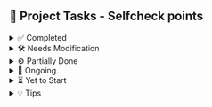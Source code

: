 ## 🧠 Project Tasks - Selfcheck points

<details>
<summary>✅ Completed</summary>

- [x] TASK 3: overall UI

- [x] TASK 6: warning for deadline nearings
- [x] TASK 10: switch to mongodb atlas? check if i should be having all the database stuff in compass ka localhost 120710 something or if it is better to have it connected to that VendorManagement thing that i created (maybe create a new one)
- [x] TASK 12: alright now, can you add a  button next to each of the accepted products, which says "make payment" along with an input text box. this text box should accept any amount thats equal to or lesser than the total price of the quantity of the same product bought. and on clicking on "make payment" it should ask the company to re-enter the password. if it is same, then it should make the transaction and keep track of how much is paid and how much needs to be paid next, and change the status from unpaid to partially paid and if at all the entire amount is paid then change it to paid.
- [x] TASK 13: IMPROVE THE UI UX ADD A LOT OF USER HELPFUL INTERACTIVE STUFF
- [x] TASK 17: check different ways for displaying the products, requests - catalogue? idk some scrolling animation - edit: carousel not catalogue lmao
- [x] TASK 18: check if background can be made better - colour grading and scheming
- [x] TASK 23: add reviews for products and vendors and companies - should be able to visit a particular vendor's/company's "profile"
- [x] TASK 25: so yes, images have been added (vendor side only, yet to implement company side). now comes creating new pages for viewing products, companies, vendors - individually.
- [x] TASK 28: check screenshot, there is an issue in showing the flipped side of the product card, the image shows up too, like a glitch in the matrix
- [x] TASK 29: the glitch is resolved, product cards are way smoother and better now
- [x] TASK 30: let's focus on other things - like the product card alternatives - look into where those stylish designs can be applied and the idea of each company/vendor/product having their own pages - all linked to each other - then after that comes star rating and reviews
- [x] TASK 31: remove redundacy from ProductManagement.module.css - and then merge with index4.css
- [x] TASK 32: this is done, i am now working on getting the ProductList.tsx to match the ProductManagement.tsx - regarding the display of the products in the grid - the hover card idea
- [x] TASK 33: note to self: add a buffer/loading thing whilst the new image/new product is being added to database.
- [x] TASK 34: upload ProductManagement, ProductList - new components and index5 onto git - done.
- [x] TASK 35: we shall add the loading/buffer thingy now.
- [x] TASK 36: after this should be getting each product their own page. every vendor. every company - when they visit own profile - edit option.
- [x] TASK 38: check if company side hover cards look okay? or maybe the grid size or the size of each hover card - hmmm
- [x] TASK 39: also, in the "uploading and creating..." - make that also change into "uploading and updating" or "uploading and creating" based on whether the new image is for updation or for creation.
- [x] TASK 42: done with buffer, going to create separate pages for products and vendor/company profiles i guess.
- [x] TASK 44: created the productdisplay page hoorayyy, it works - i gotta style it and stuff - later on. now, user display page??
- [x] TASK 45: niceeeee, vendor page display is done on companyside - next is company page display on vendorside
- [x] TASK 46: gotta modify so many codes on git tom morning - SO MCUH TO STYLE TOO - and make the products/users table contain more details.
- [x] TASK 47: reviews, star ratingssss. WOWWW company page display from vendors is done toooo! now only:
- [x] TASK 48: styling of UserDisplay.tsx ProductDisplay.tsx
- [x] TASK 49: make sure only logged in users can see other's profiles
- [x] TASK 50: edit profile option
- [x] TASK 52: reviews/star ratings
- [x] TASK 53: add that akon song that lucassfit used + that new thing/profile on consumerism
- [x] TASK 54: done with point 49. logged users (used authMiddleware.ts to implement protected routes)
- [x] TASK 55: now, profile edit option if its the same user
- [x] TASK 57: and then style the frontend
- [x] TASK 58: edit profile takes you to a diff page yes but now, i need a editprofile page - right?
- [x] TASK 59: YAYYY done with new profile page, new editprofile page - for all users. it shows any profile only if the person is logged into their account - and editprofile shows up only while displaying that user's details who is logged in currently
- [x] TASK 60: added a "go to dashboard" button to go back from the userdisplay page to the dashboard page.
- [x] TASK 61: "save changes" on editprofile will take user right back to userdisplay page.
- [x] TASK 63: so, done with point 3. Edit profile option
- [x] TASK 64: although all these changes have no ui-ux css styling right now, have to work on that. will do that before creating products page now.
- [x] TASK 66: INLINE PRODUCT CARD - EDIT DETAILS IS CRAZYYYY - IMPLEMENT IT FOR PRODUCT IMAGE ALSO, then you can remove the whole top part of the vendor dashboard - Create product can be the last productcard out of all the rest. last mai empty template for product creation.
- [x] TASK 67: done implementing for product image. i need to make the last part of the product cards gridlist into the create product option
- [x] TASK 68: yes, done with implementing the create product as the last product hover card in the gridlist. yayyy
- [x] TASK 69: the onclick field edit option - THIS REMAINS
- [x] TASK 70: user profile and product styles - for editing and viewing both
- [x] TASK 71: product page - reviews and star rating - YET TO ADD NEW FIELDS into schema
- [x] TASK 72: sort index.css out and merge the three module.css files - UHH LATER
- [x] TASK 73: OH THE MANUAL DEADLINE HAS NO CSS OR UIUX STUFF
- [x] TASK 74: onfield click edit option
- [x] TASK 75: manual deadline
- [x] TASK 78: modules done for the simpler, single use classnames - productrequests, paymentrequests, productmanagement, productlist - these are all put in one big remaining.css for further sorting on some other day i guess
- [x] TASK 79: there is an issue with who can see the product details - the reviews, comments - make it all public for logged in users.
- [x] TASK 80: modified multiple react_css into react_mui
- [x] TASK 82: onfield click edit option - not done yet
- [x] TASK 85: okay, the product display page looks too bad right now. ask it to maintain the theme, interactiveness, and colour and styling of the userdisplay and editprofile tsx files.
- [x] TASK 86: gotta MUI-fy the dashboard page too
- [x] TASK 88: gotta match the details/delete button for all the products with the green, purple thingy.
- [x] TASK 89: add go back to dashboard button after visiting the product page
- [x] TASK 90: inline editing UI is just too good now (except for image editing - will get back to this) - GOT BACK TO THIS FINALLY DONE.
- [x] TASK 91: double expandable hover cards are now multi-level expandable (depends on what fields of the product details you are editing)
- [x] TASK 92: auto-saving of product details when mouse leaves/stops hovering over the product card
- [x] TASK 93: MUI-fied CSS obviously
- [x] TASK 94: a lot of other small bugs, debugs wtv
- [x] TASK 95: YET TO Implement: features from ExpandProductCard onto AddProductCard
- [x] TASK 96: NOTE TO SELF: read this readme file - find out what are the old/new to-do's - make a new list under this and start working one by one.
- [x] TASK 98: issues with the calendar (on non-net30 payments)
- [x] TASK 99: add new product card - edit features - expansion level bug + lack of features that updateproductcard has
- [x] TASK 100: update image - better the ui
- [x] TASK 102: find out why the code is still looking for deleted products' ids - check backend product deletion logic?
- [x] TASK 103: add back to dashboard button on the productdetails page - add link to visit vendor profile from product details page
- [x] TASK 106: organise all the word docs into Incessantly.docx
- [x] TASK 108: on minimised screen, the price overflows out of the box - but name and desc dont.
- [x] TASK 109: on user details page - add a mailto link
- [x] TASK 110: user account deletion logic (cascaded) - lol, cru of user was there, no d until now eh4
- [x] TASK 111: move the star rating to under the product image
- [x] TASK 112: properly implement global redux for login - it uses a mix of tokens and cookies - double toast errors display
- [x] TASK 115: change what the "go back" button does, depending on which page was visited before it
- [x] TASK 117: reminder to modify the product display page such that the whitespace under the product image gets filled with something else...
- [x] TASK 118: clear password on wrong entry of password while trying to make payment, just like how it gets cleared on successful payment
make payment button does not have the glassmorphism
on vendor side - if payment has been cleared, remove amount due and deadlines
- [x] TASK 121: new idea, let deadline be, remove time left - on both, vendor and company side
- [x] TASK 123: collapsable "accepted"/"declined"/"pending" - which have a "number" of notification next to it - ideating how many "new" stuff are there in that category
- [x] TASK 127: add a view password option while login/signup, reenter password while signing up, edit password in the edit profile page (enter twice) - PARTLY DONE - editprofile page, not on the login-signup form.
- [x] TASK 128: WARNING TO SELF: time mismatch of the duration before the deadline at which the payment was cleared - difference in vendor, company side
- [x] TASK 129: rating button and review styles are very simple and are not user interactive - even for the vendor side (when he/she gives) and in general while viewing product details
- [x] TASK 131: profile photo for all users.
- [x] TASK 133: reconsider the "back to dashboard" -> "back to profile" -> edit profile - change the routing !!
- [x] TASK 136: translatex, translatey - make it go around the boxes - complete a round around the box and stay as a border - on hover.
- [x] TASK 139: remove compile errors from connectinglines.tsx
- [x] TASK 140: profile photo
- [x] TASK 142: password change option
- [x] TASK 143: infinite loop routing issue (dahsboard->profile->editprofile)
- [x] TASK 149: better the review giving UI
- [x] TASK 150: appearance of product/payment requests - annoying-slide-aall-the-way-to-the-bottom
- [x] TASK 154: addproductcard ui from updateproductcard's
- [x] TASK 158: minimumprice limit in input/edit field of price
- [x] TASK 161: implementing profile photo patch now: wait, let me think about where all this change will ripple into...
- [x] TASK 162: dashboard (profile button can be replaced with profile photo, same functionality onclick).
- [x] TASK 169: add styles to editprofile page
- [x] TASK 170: want dashboard to load with new username and deets after "save changes" from editprofile.
- [x] TASK 172: infinite loop - stacking pages - navigate -1
- [x] TASK 173: cant access the editprofile of another user directly, but if you copy paste url, it isnt protected. it lets any logged in user edit it.
- [x] TASK 174: add product card vs edit product card
- [x] TASK 175: break productmanagement into MORE COMPONENTS MAN its 1700 lines or something
- [x] TASK 176: CONNECTINGLINES.TSX - MAKE IT ERROR FREE.
- [x] TASK 177: combine paymentRequestsStyles-fromremainingcss.css along with PaymentRequests.tsx - and then resplit the styles. - understand what the buttonprops issue actually is. - COMBINATION DONE, RE-SPLITTING IS LEFT NOW.
- [x] TASK 180: first make the way all the requests come - side by side not one below the other - then do this.
- [x] TASK 183: stylise the tab interface for paymentrequests and implement the same for productrequests
- [x] TASK 187: if requests of a particular type are empty - display a message saying that
- [x] TASK 188: black button tab interface looks ugly highkey - modify it later.
- [x] TASK 190: unify the tab styling for payment and product requests pages - same import same styles.ts
- [x] TASK 193: small task: the order of appearance - accepted, pending, declined - is not the same for vendor - user - check if there should be different preferred orders for each or unify both?
- [x] TASK 194: create a new type of readme.md file - sort the priorities of the tasks, list the tasks currently being worked on, the tasks completed, and the ones that are pending need to have priorities.
- [x] TASK 197: Make use of centralised axios - api.ts throughout the whole app
- [x] TASK 198: display rating in vendor dashboard - product requests
- [x] TASK 199: display product image in company dashboard - payment requests
- [x] TASK 202: the No rating found error - completed payment request which does not have a rating yet
- [x] TASK 205: extract the reviewStyles and move it out and make new styles.ts file - import and reuse on both company and vendor sides
- [x] TASK 208: break the ExpandCard component further
- [x] TASK 209: [ SAME AS TASKS - 95, 99, 154, 174, 235, 240 ] after task 208, refer and stylise the AddProductCard component too
- [x] TASK 217: ISSUE WITH PRODUCT CREATION AINNOWAY - NO PRODUCT IMAGE?! works on "update product image" tho - check backend routes - done, apparently random backend one-off issue
- [x] TASK 218: Hook Barrel: break useProductEditor.ts hook into its subcomponents
- [x] TASK 220: Reduce number of exports from expandCardStyles.ts
- [x] TASK 221: Hook Barrel: codesplit useProfileEditor.ts
- [x] TASK 222: Review and sort TASK 218'S Hook Barrel (Product Editor hooks) 
- [x] TASK 224: Export the login hook hooks/index.ts
- [x] TASK 225: Export the register hook hooks/index.ts
- [x] TASK 226: Redundant save-cancel styling in expandCardStyles.ts
- [x] TASK 227: Premature editing state activation: Image edit - onclick - it reloads preview before selecting image
- [x] TASK 229: Review for any leftover redundancy in expandCardStyles.ts
- [x] TASK 232: Faulty cancel button styles - expandCardStyles.ts
- [x] TASK 233: Center the character count + hint
- [x] TASK 235: Add product card - kinda does look like the expandcard but its too long by default and products created when hovered also get too long
- [x] TASK 236: Organisational - sort file structure - components vs pages, styles etc
- [x] TASK 237: Delete product confirmation modal - can be improved/stylised
- [x] TASK 238: "Back to Dashboard" and "Back to Profile" Buttons exist on opposite sides - confusing. streamline. 
- [X] TASK 239: Grid, Grid2, UnstableGrid - MUI-TS issues - resolve by using Box/Stack
- [x] TASK 240: rename expandcard to updateproduct, addproductcard to createproduct - unify the styles
- [x] TASK 242: if there is no image, it should not render the "click to change image" - or idk make it better.
- [x] TASK 253: New flow: dashboard will have requests, and product mgmt/list rendered onclick. dont display both at the same time, one below the other.
- [x] TASK 257: Navigation Button redundancy removal in Dashboard (page.tsx and styles.ts)
- [x] TASK 260: select text - login/register page - colour - not highlighting enough -very uncontrasting/dull
- [x] TASK 261: try integrating payment page - separate instead of inline payment amt + pw lacombo - make it more preofessional, like actually having a payment gateway
- [x] TASK 263: "make payment" patch improv (explanation: i want a button that looks like borrows the same styles as the 'status-label' - but this button should say 'clear dues'. on click of this button, it should load the 'amount due' amount directly into the payment-input-amount, and then a toast message saying "please enter password" and then confirms payment i guess) - continuation: initially i just want the "amount to pay" payment-input-amount filed and the "make payment" button to be there, and on click of the make payment button - then the password input must be asked and on the verification of password i want the amount to be paid
- [x] TASK 265: New issue - after completing payment, it doesnt allow user to give review - just shows that a null review exists?!
- [x] TASK 266: Dont allow decimal amounts to be paid. let all amounts to be paid be integers.

</details>

<details>
<summary>🛠️ Needs Modification </summary>

- [ ] TASK 8: implement EEFM present worth, future worth, emi, interest schemes - give option for company to pay lesser amount now, or eventually pay larger amount over period of time - stuff like that - varied partial payments (NOTE: NET30 and pay earlier than 30 are the most sensible ones to implement for MSMEs, that too in india. look into these options though)  
- [ ] TASK 27: new flow for vendor's side. no longer are there two parts (product management and vendor requests). there is just product management (renamed to products) - where every product will have another "expandable" which upon expanding, expands into the list of companies that had requested for it, the current status of that request
- [ ] TASK 56: and then add more fields in product/user table/schema (like reviews and stars)
- [ ] TASK 122: vendor side could also show the star rating for each of the product requests

</details>

<details>
<summary>⚙️ Partially Done</summary>

- [ ] TASK 9: giving discounts and star ratings/credits for companies/vendors for keeping integrity.
- [ ] TASK 62: NOW whats left is productdisplay page and then ratings for products, and then eventually companies and vendors.
- [ ] TASK 76: vendor link in company dashboard
- [ ] TASK 83: vendor link in company dashboard - not done yet
- [ ] TASK 97: a lot of dev happened on vendor side, nothing much on company side - FUNNILY, the gap in the prod-desc box still does exist? lol
- [ ] TASK 101: cut stuff from reminaing.css that have no usage in any tsx file
- [ ] TASK 104: unify the mui styles thoughout the whole website - pick a colour theme and go by it, the buttons, the effects - YET TO DO
- [ ] TASK 107: switch to redux, reduxtoolkit instead of local state management
- [ ] TASK 125: again, these are all on vendor side - so, company side??
- [ ] TASK 134: REUSE COMPONENTS!!!!!! - STYLED BUTTONS, BOXES ETC - EZ PZ UNIFORMITY
- [ ] TASK 138. the dashboard onload curves - dont randomise maybe?
- [ ] TASK 163: show the pfp in displayuser and edit profile pages. and while showing product requests, payment requests.
- [ ] TASK 171: user display and editprofile must match styles, shape, structure - and editprofile's pfp+pw patch stands out (colours, effects)
- [ ] TASK 179: animate the underline of accepted requests/declined/pending - STARTED DOING THIS, A LOT OF SCOPE FOR ANIMATED IMPROV
- [ ] TASK 200: link to vendor's profile in company's payment requests section
- [ ] TASK 201: link to company's profile in vendor's product requests section
- [ ] TASK 207: reviewStyles.ts improv
- [ ] TASK 214: further simplify and disintegrate the remaining.css

</details>

<details>
<summary>🚧 Ongoing</summary>

- [ ] TASK 137: component breaking down + reusability + better mui + module.css + unify the colour theming throughout the app
- [ ] TASK 241: give touchups to the createproduct-updateproduct ui
- [x] TASK 250: work on updateproductcard - revamp the whole thing - make it classy like the productdetails/display page and then THEN THEN AFTER THAT apply the revamp to addproductcard (which i might have to start from scratch) - throwback to TASK 37.
- [ ] TASK 251: do we need inline editing on the main dashboard page? also, should every field in the compact product card have its own save/cancel buttons? its not like that for user profile editing - right? its not the usual model either (for editing details)
- [ ] TASK 252: delete button for a product that accessible, on the main dashboard?
- [ ] TASK 254: was it a good decision to use MUI? was normal css better? should have shifted to tailwind or something else?
- [x] TASK 255: animation of the animated lines are too mid - and they arent delayed-rendered properly also now that i did the conditional rendering - shift to better lines - synchronise with the border that comes around the sub-content's title?
- [ ] TASK 256: am i not focusing too much on ui-ux rn - functionalities got left way behind na??
- [ ] TASK 258: multiple logins - deny? allow?
- [ ] TASK 259: Cancel product requests
- [ ] TASK 262: Loading... exists for productlist page but not for paymentrequests - check vendor side too
- [x] TASK 264: quantities for products? is this needed? will vendors run out of products/services? overload? shoudl there be a case where a product is unavailable? for this, i will need to define what the set of products that i am trying to sell are, right? so, quantity must be an optional field? and if it exists, then i need to treat it differently?
- [x] TASK 267: Password validation for payments should happen before redirecting to razorpay?

</details>

<details>
<summary>⏳ Yet to Start</summary>

- [ ] TASK 1: sort and filter the accepted product requests
- [ ] TASK 2: sort and filter the type of requests (based on products)
- [ ] TASK 4: payment gateway integration
- [ ] TASK 5: soonest payment first
- [ ] TASK 7: overdue payments
- [ ] TASK 11: i think, we can have individual payment requests ke liye ek ek button and then at the bottom of the page, we can have "all displayed payment requests" ko clear karne ke liye ek button and we can use filters and sort and stuff to change whats displayed on the page so we can kinda group the payments and pay in bulk.
- [ ] TASK 14: features like sort, and search/filter by vendor/company
- [ ] TASK 15: autoscroll to high priority payments, set priorities to payments (defaulting to the deadlines), but editable
- [ ] TASK 19: filter/search options
- [ ] TASK 20: company and vendor - total profits/total due/total income/total paid
- [ ] TASK 21: credit rating scores for companies and vendors
- [ ] TASK 22: add multiple images for the products - add more details for each product
- [ ] TASK 26: can add more metadata about all the products -
- [ ] TASK 40: https://www.theparisreview.org/blog/2019/07/16/the-crane-wife/
- [ ] TASK 41: https://press.uchicago.edu/ucp/books/book/chicago/A/bo209942751.html
- [ ] TASK 51: add more fields in product and user schemas
- [ ] TASK 65: gotta add more fields in user schema too.
- [ ] TASK 105: poem on cycle
- [ ] TASK 113: global home button
- [ ] TASK 114: MUI-fy the datepickermodal.module.css
- [ ] TASK 116: add more fields in the product and user tables - phone number, address for the user table; product table can include additional images
- [ ] TASK 124: notifications of payment requests, payments, product requests, new products, product deletion. NOTIFICATIONS WILL BE A HUGE UPGRADE
- [ ] TASK 126: what happens if deadline passes by?!
- [ ] TASK 130: filter products available by company, or when visiting vendor profile - show list of products
- [ ] TASK 132: consider cropping in 1:1 ratio not the landscape 2:3 - on main pages and the product page - should do. a crop feature while uploading, that shows them how itll be cropped and shown in square/circle
- [ ] TASK 135: user profile picture + eye icon->open image in new tab->DONT EXPOSE CLOUDINARY LINK + resize the images in hover product cards - WILL DO.
- [ ] TASK 141: multiple image products
- [ ] TASK 144: notifications
- [ ] TASK 145: home page button
- [ ] TASK 146: dont disclose cloudinary link
- [ ] TASK 147: image on display -> cropped/resized?
- [ ] TASK 148: filter products by vendors - like reviews can be filtered by companies
- [ ] TASK 151: payment? crypto? blockchain?
- [ ] TASK 152: delayed payments -> charges/fees/penalties -> deadline extension option when deadline nears (change from 24h to 48h)
- [ ] TASK 153: same product -> lend-borrow/buy-sell -> not just buy-sell
- [ ] TASK 155: clear blank/whitespaces -> add designs -> compactify
- [ ] TASK 156: chatbox option -> very similar to notifications
- [ ] TASK 157: complexify the user/product tables
- [ ] TASK 159: make reviews as a drop down or something - let it optionally occupy space
- [ ] TASK 160: instead of having separate edit profile page - allow editing inline - just like product mgmt
- [ ] TASK 164: BTW NONE of the payment requests - company side - show images of all the products.
- [ ] TASK 165: the pfp is optional - so the display should be the default empty profile image or whatever they pick (dont have to ask while signup)
- [ ] TASK 166: another idea as im implementing the pfp feature - a page to scroll thru all vendors and all companies - and then view their products.
- [ ] TASK 167: right now, its a products page - but we can have vendors page too. vendors page with filtering products vs products page with filtering vendors. filtering prices. filtering avg star ratings.
- [ ] TASK 168: delete old images - from cloudinary - after image updation.
- [ ] TASK 178: convert paymentRequestsStyles.ts into the other type of exporting? why is that not working??
- [ ] TASK 181: add loading screens instead of directly rendering some components by default
- [ ] TASK 182: add skeletons instead of loading screens
- [ ] TASK 184: tab interface the two parts of the dashboard too i guess.
- [ ] TASK 185: prompt user to add pfp if does nto exist
- [ ] TASK 186: make the underlines of the titles come auto animated after clicking on those tabs
- [ ] TASK 189: images of requested products not shown on company side - can compactify whole individual request card
- [ ] TASK 191: sort the requests by earliest deadline first, or by companies/vendors - give user the option of filtering.
- [ ] TASK 192: please work on 189 - compactification, rearrangement, expansion, etc now - PLEASE DO THIS
- [ ] TASK 195: an option to view the paid/cleared payment requests separately - tab interface again? inside of the accepted? OH OR MAYBE FILTER YES YES FILTER.
- [ ] TASK 196: prompt user to complete profile setup?
- [ ] TASK 203: individual product requests page - have a compact list of all the product requests in the dashboard - or maybe expandable hover card types.
- [ ] TASK 204: check if the components like reviews and other details dont show false/wrong data while theyre actually loading - add loading screens or skeletons.
- [ ] TASK 206: check all the browser error logs and the the gap in the heading of the reiews - it will all be changed when i compactify stuff. this is first to do man! annd, the deprecated warnings and the migration upgrade errors.
- [ ] TASK 210: Payment integration - check UPI business, normal UPI
- [ ] TASK 212: Organisation account -> individual accounts -> for different sectors of the same org.
- [ ] TASK 213: Delete account option
- [ ] TASK 215: filter-search. notifications. compactification/expansification (add more details, remove more, hover-expand, new pages?)
- [ ] TASK 216: Check pinterest fintech colour theming etc
- [ ] TASK 219: Inline hover edit UI can be better - match colours and borders and hover effects of sliding from a side (airbnb)
- [ ] TASK 223: Consider converting ProductEditorHooks into a named export from hooks/index.ts
- [ ] TASK 228: the save/cancel buttons of inline editing -> the glossy matt style can be used on the tab interface of accepted/pending/declined - requests (the one that had the black colour style before)
- [ ] TASK 230: Reduce the hover area for each of the inline editing - make it smoother - merge backgorund color of the input with the product card or something
- [ ] TASK 231: Deploy app
- [ ] TASK 234: Delete Product Image functionality - right after uploading initially while creating product / while updating/editing the image details
- [ ] TASK 243: the description and all are cornered to the top left
- [ ] TASK 244: create cancel button arent equally sized
- [ ] TASK 245: approductcard - the hints ki "add this" add that - font and size is OFF
- [ ] TASK 246: and when in the addproductcard, if i saved a name or something - if that field is NOT empty, then it shouldnt say "click to add" on hover, it should say "edit"
- [ ] TASK 247: when im editing a product field, and i dont click on save but then proceed to edit another field and then click on enter/save there, then the previous field's edited values are lost
- [ ] TASK 248: check if the present and the new product field details are the same, does it unnecessarily still update it in the backend?
- [ ] TASK 249: when i request for a product as a company, why do i have to refresh the page manually to see it in the request part of my page?

</details>

<details>
<summary>💡 Tips</summary>

- TASK 16: make sure any feature implemented on company side, also gets implemented on vendor side
- TASK 24: so i think it boils down to - adding more fields in the product schema - and enabling the viewing of vendor/company profiles – separate viewing of each product’s image(s) and rating/ reviews
- TASK 37: note to self: it is sometimes better to roll back into a previous version of your code, with lesser number of ideas having found implementation. But you know it’s a version that works. While developing, it is so crucial to have older versions of your code, and knowing when it is too late/too deep in a debug issue that started “after” you modified a safe version of your code and to roll back into this safer version and start over again. start afresh. Maybe re view your ideas that you wanted to implement, maybe its not that deep, maybe implement the same idea in a different way. But re start.
- TASK 43: its hard to decide if i have to create the separate products page first or the user details first create a universal users page, where only people who have logged in can see the other persons profile. sth like Instagram and then when you view your own profile, you'll have the edit profile option. maybe i should create the individual products' page first but where do the users click on to land there? should i end up modifying the current product expand/hover card style?
- TASK 77: index.css + 3 module.css files - note to self, the css files are getting too messy, i think module files are the way to go - that would reduce complexity but the number of css files would growwww;
- TASK 81: learnt about react+mui dependency issues
- TASK 84: also, gotta make some real app like tariq said - not some to do - also learn more on reducer, react, redux, states, refreshing, mgmt all that
- TASK 87: HMM, or MUI-fy the sub contents of the dashboard page, let'see - the dark theme is getting to me. lighter is kinda better
- TASK 211: what sets this app apart from the rest of them? what about the companies and vendors that 'meet' here but then proceed to have offline or irl or other modes of conversations? revenue model/source? who are vendors? who are companies? what can be sold, what can be bought? who monitors? rules and regulations? this app would fight against all the IT teams of all the individual organisations. this aims to streamline and consolidate and display the company's whole finance income-outcome-overtheday-past-futurescope - etc: modelled based on the namma yatri website: https://nammayatri.in/open - define what a product is. the dashboard should contain data analytics and insights type of details, not jump into productmgmt, or display, or payments. purchase/sales dept of organisations. 

</details>